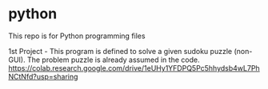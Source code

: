 # python
This repo is for Python programming files

1st Project - This program is defined to solve a given sudoku puzzle (non-GUI). The problem puzzle is already assumed in the code.
https://colab.research.google.com/drive/1eUHy1YFDPQ5Pc5hhydsb4wL7PhNCtNfd?usp=sharing
